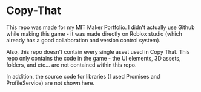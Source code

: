 # Copy-That

This repo was made for my MIT Maker Portfolio. I didn't actually use Github while making this game - it was made directly on Roblox studio (which already has a good collaboration and version control system).

Also, this repo doesn't contain every single asset used in Copy That. This repo only contains the code in the game - the UI elements, 3D assets, folders, and etc... are not contained within this repo. 

In addition, the source code for libraries (I used Promises and ProfileService) are not shown here.
